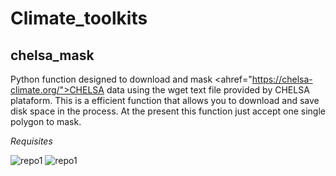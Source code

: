 # Climate_toolkits

## chelsa_mask 
Python function designed to download and mask <ahref="https://chelsa-climate.org/">CHELSA<a> data using the wget text file provided by CHELSA plataform. This is a efficient function that allows you to download and save disk space in the process. At the present this function just accept one single polygon to mask. 

*Requisites*
<div id="badges">
  <a>
    <img src="https://img.shields.io/badge/dependencies-Rasterio-green" alt="repo1"/>
  </a>
  <a>
    <img src="https://img.shields.io/badge/dependencies-Fiona-green" alt="repo1"/>
  </a>
  </div>
  
